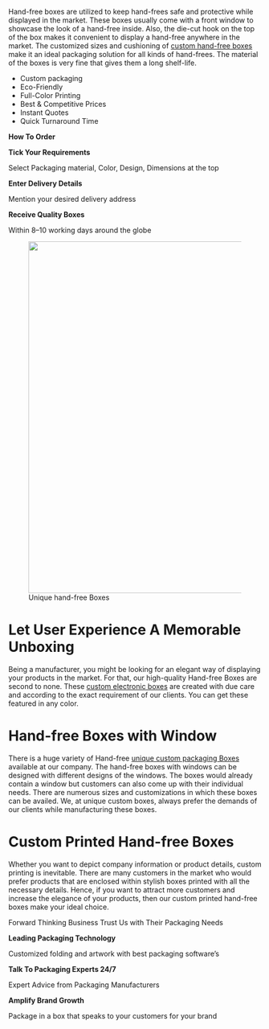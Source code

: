 <p>Hand-free boxes are utilized to keep hand-frees safe and protective while displayed in the market. These boxes usually come with a front window to showcase the look of a hand-free inside. Also, the die-cut hook on the top of the box makes it convenient to display a hand-free anywhere in the market. The customized sizes and cushioning of&nbsp;<a href="https://www.uniquecustomboxes.com/markets/electronics-boxes/hand-free-boxes" rel="noopener ugc nofollow" target="_blank">custom hand-free boxes</a> make it an ideal packaging solution for all kinds of hand-frees. The material of the boxes is very fine that gives them a long shelf-life.</p>
<ul>
    <li>Custom packaging</li>
    <li>Eco-Friendly</li>
    <li>Full-Color Printing</li>
    <li>Best &amp; Competitive Prices</li>
    <li>Instant Quotes</li>
    <li>Quick Turnaround Time</li>
</ul>
<p><strong>How To Order</strong></p>
<p><strong>Tick Your Requirements</strong></p>
<p>Select Packaging material, Color, Design, Dimensions at the top</p>
<p><strong>Enter Delivery Details</strong></p>
<p>Mention your desired delivery address</p>
<p><strong>Receive Quality Boxes</strong></p>
<p>Within 8&ndash;10 working days around the globe</p>
<figure>
    <div tabindex="0">
        <div><img alt="" src="https://miro.medium.com/max/1400/1*obH0YQVXcIJ-3x1-aLd8tQ.jpeg" width="700" height="700"></div>
    </div>
    <figcaption>Unique hand-free Boxes</figcaption>
</figure>
<h1>Let User Experience A Memorable Unboxing</h1>
<p>Being a manufacturer, you might be looking for an elegant way of displaying your products in the market. For that, our high-quality Hand-free Boxes are second to none. These&nbsp;<a href="https://www.uniquecustomboxes.com/markets/electronics-boxes" rel="noopener ugc nofollow" target="_blank">custom electronic boxes</a> are created with due care and according to the exact requirement of our clients. You can get these featured in any color.</p>
<h1>Hand-free Boxes with Window</h1>
<p>There is a huge variety of Hand-free&nbsp;<a href="https://www.uniquecustomboxes.com/" rel="noopener ugc nofollow" target="_blank">unique custom packaging Boxes</a> available at our company. The hand-free boxes with windows can be designed with different designs of the windows. The boxes would already contain a window but customers can also come up with their individual needs. There are numerous sizes and customizations in which these boxes can be availed. We, at unique custom boxes, always prefer the demands of our clients while manufacturing these boxes.</p>
<h1>Custom Printed Hand-free Boxes</h1>
<p>Whether you want to depict company information or product details, custom printing is inevitable. There are many customers in the market who would prefer products that are enclosed within stylish boxes printed with all the necessary details. Hence, if you want to attract more customers and increase the elegance of your products, then our custom printed hand-free boxes make your ideal choice.</p>
<p>Forward Thinking Business Trust Us with Their Packaging Needs</p>
<p><strong>Leading Packaging Technology</strong></p>
<p>Customized folding and artwork with best packaging software&rsquo;s</p>
<p><strong>Talk To Packaging Experts 24/7</strong></p>
<p>Expert Advice from Packaging Manufacturers</p>
<p><strong>Amplify Brand Growth</strong></p>
<p>Package in a box that speaks to your customers for your brand</p>
